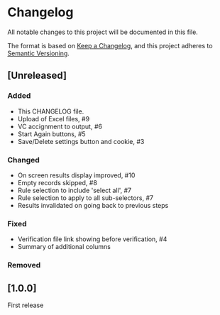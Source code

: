 # Changelog

All notable changes to this project will be documented in this file.

The format is based on [Keep a Changelog](https://keepachangelog.com/en/1.1.0/),
and this project adheres to [Semantic Versioning](https://semver.org/spec/v2.0.0.html).

## [Unreleased]

### Added

- This CHANGELOG file.
- Upload of Excel files, #9
- VC accignment to output, #6
- Start Again buttons, #5
- Save/Delete settings button and cookie, #3

### Changed

- On screen results display improved, #10
- Empty records skipped, #8
- Rule selection to include 'select all', #7
- Rule selection to apply to all sub-selectors, #7
- Results invalidated on going back to previous steps

### Fixed
- Verification file link showing before verification, #4
- Summary of additional columns

### Removed

## [1.0.0]

First release
